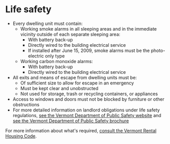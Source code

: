 Life safety
===========

*   Every dwelling unit must contain:
    *   Working smoke alarms in all sleeping areas and in the immediate vicinity outside of each separate sleeping area:
        *   With battery back-up
        *   Directly wired to the building electrical service
        *   If installed after June 15, 2009, smoke alarms must be the photo-electric only type
    *   Working carbon monoxide alarms:
        *   With battery back-up
        *   Directly wired to the building electrical service
*   All exits and means of escape from dwelling units must be:
    *   Of sufficient size to allow for escape in an emergency
    *   Must be kept clear and unobstructed
    *   Not used for storage, trash or recycling containers, or appliances
*   Access to windows and doors must not be blocked by furniture or other obstructions
*   For more detailed information on landlord obligations under life safety regulations, [see the Vermont Department of Public Safety website](http://dps.vermont.gov) and [see the Vermont Department of Public Safety brochure](http://firesafety.vermont.gov/sites/firesafety/files/pdf/Misc%20Forms/Access%20%26%20ADA/landlord_info.pdf)

For more information about what's required, [consult the Vermont Rental Housing Code](http://www.healthvermont.gov/sites/default/files/REG_Rental_Housing_Code.pdf).